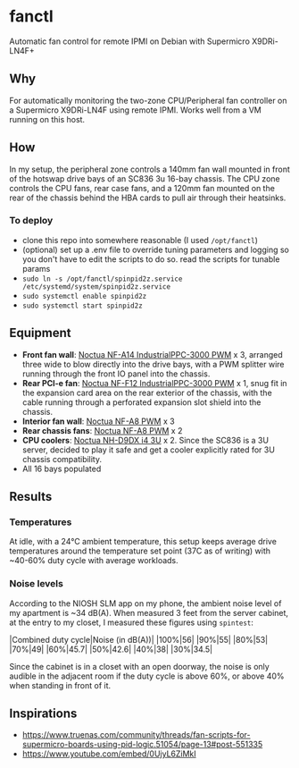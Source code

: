 # fanctl
Automatic fan control for remote IPMI on Debian with Supermicro X9DRi-LN4F+

## Why

For automatically monitoring the two-zone CPU/Peripheral fan controller on a Supermicro X9DRi-LN4F using remote IPMI. Works well from a VM running on this host.

## How

In my setup, the peripheral zone controls a 140mm fan wall mounted in front of the hotswap drive bays of an SC836 3u 16-bay chassis. The CPU zone controls the CPU fans, rear case fans, and a 120mm fan mounted on the rear of the chassis behind the HBA cards to pull air through their heatsinks.

### To deploy

- clone this repo into somewhere reasonable (I used `/opt/fanctl`)
- (optional) set up a .env file to override tuning parameters and logging so you don't have to edit the scripts to do so. read the scripts for tunable params
- `sudo ln -s /opt/fanctl/spinpid2z.service /etc/systemd/system/spinpid2z.service`
- `sudo systemctl enable spinpid2z`
- `sudo systemctl start spinpid2z`

## Equipment

- **Front fan wall**: [Noctua NF-A14 IndustrialPPC-3000 PWM](https://noctua.at/en/nf-a14-industrialppc-3000-pwm) x 3, arranged three wide to blow directly into the drive bays, with a PWM splitter wire running through the front IO panel into the chassis.
- **Rear PCI-e fan**: [Noctua NF-F12 IndustrialPPC-3000 PWM](https://noctua.at/en/nf-f12-industrialppc-3000-pwm) x 1, snug fit in the expansion card area on the rear exterior of the chassis, with the cable running through a perforated expansion slot shield into the chassis.
- **Interior fan wall**: [Noctua NF-A8 PWM](https://noctua.at/en/products/fan/nf-a8-pwm) x 3
- **Rear chassis fans**: [Noctua NF-A8 PWM](https://noctua.at/en/products/fan/nf-a8-pwm) x 2
- **CPU coolers**: [Noctua NH-D9DX i4 3U](https://noctua.at/en/nh-d9dx-i4-3u) x 2. Since the SC836 is a 3U server, decided to play it safe and get a cooler explicitly rated for 3U chassis compatibility.
- All 16 bays populated

## Results

### Temperatures
At idle, with a 24℃ ambient temperature, this setup keeps average drive temperatures around the temperature set point (37C as of writing) with ~40-60% duty cycle with average workloads.

### Noise levels
According to the NIOSH SLM app on my phone, the ambient noise level of my apartment is ~34 dB(A). When measured 3 feet from the server cabinet, at the entry to my closet, I measured these figures using `spintest`:

|Combined duty cycle|Noise (in dB(A))|
|100%|56|
|90%|55|
|80%|53|
|70%|49|
|60%|45.7|
|50%|42.6|
|40%|38|
|30%|34.5|

Since the cabinet is in a closet with an open doorway, the noise is only audible in the adjacent room if the duty cycle is above 60%, or above 40% when standing in front of it.

## Inspirations

- https://www.truenas.com/community/threads/fan-scripts-for-supermicro-boards-using-pid-logic.51054/page-13#post-551335
- https://www.youtube.com/embed/0UjyL6ZiMkI
